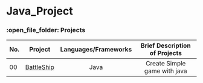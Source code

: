 # Java_Project

<h3>:open_file_folder: Projects</h3>

|No. |Project  |Languages/Frameworks | Brief Description of Projects
| ------------- |:-------------:|:-------------:|:-------------:|
|      00       |[BattleShip]([https://github.com/caunhach/42cursus_Libft](https://github.com/caunhach/BattleShip/blob/main/README.md)https://github.com/caunhach/BattleShip/blob/main/README.md)     |       Java       |Create Simple game with java|
